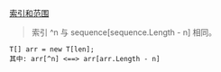[索引和范围](https://docs.microsoft.com/zh-cn/dotnet/csharp/tutorials/ranges-indexes)



> 索引 ^n 与 sequence[sequence.Length - n] 相同。

	T[] arr = new T[len];
	其中: arr[^n] <==> arr[arr.Length - n]
